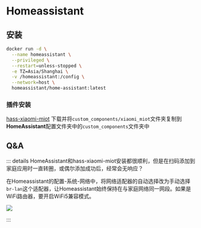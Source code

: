 # Homeassistant

## 安装

```sh
docker run -d \
  --name homeassistant \
  --privileged \
  --restart=unless-stopped \
  -e TZ=Asia/Shanghai \
  -v /homeassistant:/config \
  --network=host \
  homeassistant/home-assistant:latest
```

### 插件安装

[hass-xiaomi-miot](https://github.com/al-one/hass-xiaomi-miot) 下载并将`custom_components/xiaomi_miot`文件夹复制到**HomeAssistant**配置文件夹中的`custom_components`文件夹中

## Q\&A

::: details HomeAssistant和hass-xiaomi-miot安装都很顺利，但是在扫码添加到家庭应用时一直转圈，或偶尔添加成功后，经常会无响应？

在Homeassistant的配置-系统-网络中，将网络适配器的自动选择改为手动选择`br-lan`这个适配器，让Homeassistant始终保持在与家庭网络同一网段。如果是WiFi路由器，要开启WiFi5兼容模式。

![](/img/RoShot\_2023-04-29\_at\_16.42.52@2x.png)

:::

